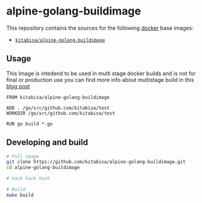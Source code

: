 alpine-golang-buildimage
========================

This repository contains the sources for the following [docker](https://www.docker.com/) base images:
- [`kitabisa/alpine-golang-buildimage`](https://hub.docker.com/r/kitabisa/alpine-golang-buildimage)

## Usage

This Image is intedend to be used in multi stage docker builds and is not for final or production use you can find more info
about multistage build in this [blog post](https://www.critiqus.com/post/multi-stage-docker-builds/)

```
FROM kitabisa/alpine-golang-buildimage

ADD . /go/src/github.com/kitabisa/test
WORKDIR /go/src/github.com/kitabisa/test

RUN go build *.go

```
## Developing and build

```bash
# Pull image
git clone https://github.com/kitabisa/alpine-golang-buildimage.git
cd alpine-golang-buildimage

# hack hack hack

# Build
make build
```